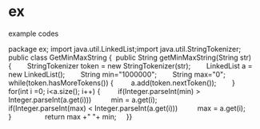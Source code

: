 # ex
example codes

package ex;
import java.util.LinkedList;import java.util.StringTokenizer;
public class GetMinMaxString {  public String getMinMaxString(String str) {        StringTokenizer token = new StringTokenizer(str);        LinkedList<String> a = new LinkedList<String>();        String min="1000000";        String max="0";
        while(token.hasMoreTokens()) {         a.add(token.nextToken());        }          for(int i =0; i<a.size(); i++) {         if(Integer.parseInt(min) > Integer.parseInt(a.get(i)))          min = a.get(i);                   if(Integer.parseInt(max) < Integer.parseInt(a.get(i)))          max = a.get(i);        }                 return max +" "+ min;     }}

